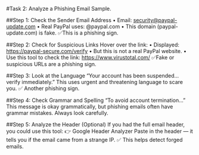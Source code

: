 #Task 2: Analyze a Phishing Email Sample.

##Step 1: Check the Sender Email Address
•	Email: security@paypal-update.com
•	Real PayPal uses: @paypal.com
•	This domain (paypal-update.com) is fake.
✅This is a phishing sign.

##Step 2: Check for Suspicious Links
Hover over the link:
•	Displayed: https://paypal-secure.com/verify
•	But this is not a real PayPal website.
•	Use this tool to check the link: https://www.virustotal.com/
✅Fake or suspicious URLs are a phishing sign.

##Step 3: Look at the Language
“Your account has been suspended… verify immediately.”
This uses urgent and threatening language to scare you.
✅ Another phishing sign.

##Step 4: Check Grammar and Spelling
“To avoid account termination…”
This message is okay grammatically, but phishing emails often have grammar mistakes. Always look carefully.

##Step 5: Analyze the Header (Optional)
If you had the full email header, you could use this tool:
👉 Google Header Analyzer
Paste in the header — it tells you if the email came from a strange IP.
✅ This helps detect forged emails.

